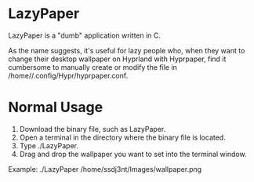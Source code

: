 # LazyPaper

LazyPaper is a "dumb" application written in C.

As the name suggests, it's useful for lazy people who, when they want to change their desktop wallpaper on Hyprland with Hyprpaper, find it cumbersome to manually create or modify the file in /home/<username>/.config/Hypr/hyprpaper.conf.

# Normal Usage

1. Download the binary file, such as LazyPaper.
2. Open a terminal in the directory where the binary file is located.
3. Type ./LazyPaper.
4. Drag and drop the wallpaper you want to set into the terminal window.

Example: ./LazyPaper /home/ssdj3nt/Images/wallpaper.png
